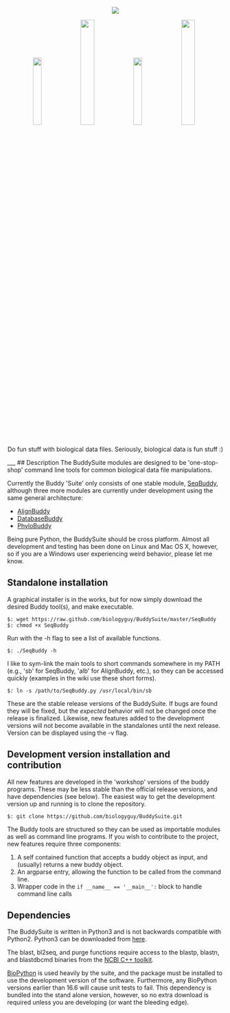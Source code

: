 <p align="center"><a href="https://github.com/biologyguy/BuddySuite/wiki">
<img src="https://raw.githubusercontent.com/biologyguy/BuddySuite/master/images/BuddySuite-logo.gif" /></a></p>
<p align="center">
<a href="https://github.com/biologyguy/BuddySuite/wiki/SeqBuddy"><img src="https://raw.githubusercontent.com/biologyguy/BuddySuite/master/images/SeqBuddy-logo.gif" width=20%/></a>
<a href="https://github.com/biologyguy/BuddySuite/wiki/AlignBuddy"><img src="https://raw.githubusercontent.com/biologyguy/BuddySuite/master/images/AlignBuddy-logo.gif" width=25%/></a>
<a href="https://github.com/biologyguy/BuddySuite/wiki/DBBuddy"><img src="https://raw.githubusercontent.com/biologyguy/BuddySuite/master/images/DBBuddy-logo.gif" width=20%/></a>
<a href="https://github.com/biologyguy/BuddySuite/wiki/PhyloBuddy"><img src="https://raw.githubusercontent.com/biologyguy/BuddySuite/master/images/PhyloBuddy-logo.gif" width=25%/></a>
</p>
<p align="center">Do fun stuff with biological data files. Seriously, biological data is fun stuff :)</p>
___
## Description
The BuddySuite modules are designed to be 'one-stop-shop' command line tools for common biological data file 
manipulations.

Currently the Buddy 'Suite' only consists of one stable module, 
[SeqBuddy](https://github.com/biologyguy/BuddySuite/wiki/SeqBuddy), although three more modules are currently under 
development using the same general architecture:

- [AlignBuddy](https://github.com/biologyguy/BuddySuite/wiki/AlignBuddy)
- [DatabaseBuddy](https://github.com/biologyguy/BuddySuite/wiki/DatabaseBuddy)
- [PhyloBuddy](https://github.com/biologyguy/BuddySuite/wiki/PhyloBuddy)

Being pure Python, the BuddySuite should be cross platform. Almost all development and testing has been done on Linux
  and Mac OS X, however, so if you are a Windows user experiencing weird behavior, please let me know.

## Standalone installation
A graphical installer is in the works, but for now simply download the desired Buddy tool(s), and make executable.
    
    $: wget https://raw.github.com/biologyguy/BuddySuite/master/SeqBuddy
    $: chmod +x SeqBuddy

Run with the -h flag to see a list of available functions.

    $: ./SeqBuddy -h

I like to sym-link the main tools to short commands somewhere in my PATH (e.g., 'sb' for SeqBuddy, 'alb' for AlignBuddy, 
etc.), so they can be accessed quickly (examples in the wiki use these short forms).

    $: ln -s /path/to/SeqBuddy.py /usr/local/bin/sb
   
These are the stable release versions of the BuddySuite. If bugs are found they will be fixed, but the *expected* 
behavior will not be changed once the release is finalized. Likewise, new features added to the development versions
will not become available in the standalones until the next release. Version can be displayed using the -v flag.

## Development version installation and contribution
All new features are developed in the 'workshop' versions of the buddy programs. These may be less stable than the 
official release versions, and have dependencies (see below).
The easiest way to get the development version up and running is to clone the repository.

    $: git clone https://github.com/biologyguy/BuddySuite.git

The Buddy tools are structured so they can be used as importable modules as well as command line programs. If you wish
to contribute to the project, new features require three components:

1. A self contained function that accepts a buddy object as input, and (usually) returns a new buddy object.
2. An argparse entry, allowing the function to be called from the command line.
3. Wrapper code in the `if __name__ == '__main__':` block to handle command line calls


## Dependencies
The BuddySuite is written in Python3 and is not backwards compatible with Python2. Python3 can be downloaded from 
[here](https://www.python.org/downloads/). 

The blast, bl2seq, and purge functions require access to the blastp, blastn, and blastdbcmd binaries from the 
[NCBI C++ toolkit](http://www.ncbi.nlm.nih.gov/IEB/ToolBox/CPP_DOC/).
 
[BioPython](http://biopython.org/) is used heavily by the suite, and the package must be installed to use the development
version of the software. Furthermore, any BioPython versions earlier than 16.6 will cause unit tests to fail. 
This dependency is bundled into the stand alone version, however, so no extra download is required unless you are 
developing (or want the bleeding edge).